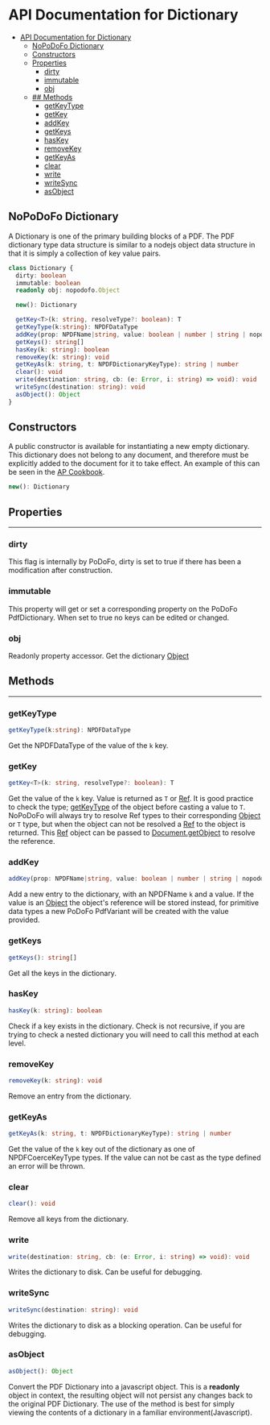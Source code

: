 # API Documentation for Dictionary

- [API Documentation for Dictionary](#api-documentation-for-dictionary)
  - [NoPoDoFo Dictionary](#nopodofo-dictionary)
  - [Constructors](#constructors)
  - [Properties](#properties)
    - [dirty](#dirty)
    - [immutable](#immutable)
    - [obj](#obj)
  - [## Methods](#methods)
    - [getKeyType](#getkeytype)
    - [getKey](#getkey)
    - [addKey](#addkey)
    - [getKeys](#getkeys)
    - [hasKey](#haskey)
    - [removeKey](#removekey)
    - [getKeyAs](#getkeyas)
    - [clear](#clear)
    - [write](#write)
    - [writeSync](#writesync)
    - [asObject](#asobject)

## NoPoDoFo Dictionary

A Dictionary is one of the primary building blocks of a PDF. The PDF dictionary type data structure is similar to a nodejs object data structure in
that it is simply a collection of key value pairs.

```typescript
class Dictionary {
  dirty: boolean
  immutable: boolean
  readonly obj: nopodofo.Object

  new(): Dictionary

  getKey<T>(k: string, resolveType?: boolean): T
  getKeyType(k:string): NPDFDataType
  addKey(prop: NPDFName|string, value: boolean | number | string | nopodofo.Object | nopodofo.Dictionary | nopodofo.Ref): void
  getKeys(): string[]
  hasKey(k: string): boolean
  removeKey(k: string): void
  getKeyAs(k: string, t: NPDFDictionaryKeyType): string | number
  clear(): void
  write(destination: string, cb: (e: Error, i: string) => void): void
  writeSync(destination: string): void
  asObject(): Object
}
```

## Constructors

A public constructor is available for instantiating a new empty dictionary. This dictionary does not belong to any document, and
therefore must be explicitly added to the document for it to take effect. An example of this can be seen in the [AP Cookbook](./cookbook/ap.md).

```typescript
new(): Dictionary
```

## Properties

--------------

### dirty

This flag is internally by PoDoFo, dirty is set to true if there has been a modification after construction.

### immutable

This property will get or set a corresponding property on the PoDoFo PdfDictionary. When set to true no keys can be edited or changed.

### obj

Readonly property accessor. Get the dictionary [Object](./object.md)

## Methods
------------

### getKeyType

```typescript
getKeyType(k:string): NPDFDataType
```

Get the NPDFDataType of the value of the `k` key.

### getKey

```typescript
getKey<T>(k: string, resolveType?: boolean): T
```

Get the value of the `k` key. Value is returned as `T` or [Ref](./ref.md).
It is good practice to check the type; [getKeyType](#getkeytype) of the object before casting a value to `T`.
NoPoDoFo will always try to resolve Ref types to their corresponding [Object](./object.md) or `T` type, but when the object can not be resolved a [Ref](./ref.md)
to the object is returned. This [Ref](./ref.md) object can be passed to [Document.getObject](./document.md#getobject) to resolve the reference.

### addKey

```typescript
addKey(prop: NPDFName|string, value: boolean | number | string | nopodofo.Object | nopodofo.Dictionary | nopodofo.Ref): void
```

Add a new entry to the dictionary, with an NPDFName `k` and a value. If the value is an [Object](./object.md) the object's reference will be
stored instead, for primitive data types a new PoDoFo PdfVariant will be created with the value provided.

### getKeys

```typescript
getKeys(): string[]
```

Get all the keys in the dictionary.

### hasKey

```typescript
hasKey(k: string): boolean
```

Check if a key exists in the dictionary. Check is not recursive, if you are trying to check a nested dictionary you will need to call this method at
each level.

### removeKey

```typescript
removeKey(k: string): void
```

Remove an entry from the dictionary.

### getKeyAs

```typescript
getKeyAs(k: string, t: NPDFDictionaryKeyType): string | number
```

Get the value of the `k` key out of the dictionary as one of NPDFCoerceKeyType types. If the value can not be cast as the type defined an error will be thrown.

### clear

```typescript
clear(): void
```

Remove all keys from the dictionary.

### write

```typescript
write(destination: string, cb: (e: Error, i: string) => void): void
```

Writes the dictionary to disk. Can be useful for debugging.

### writeSync

```typescript
writeSync(destination: string): void
```

Writes the dictionary to disk as a blocking operation. Can be useful for debugging.

### asObject

```typescript
asObject(): Object
```

Convert the PDF Dictionary into a javascript object. This is a __readonly__ object in context, the resulting object 
will not persist any changes back to the original PDF Dictionary.
The use of the method is best for simply viewing the contents of a dictionary in a familiar environment(Javascript).

